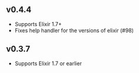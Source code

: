 ## v0.4.4
  * Supports Elixir 1.7+
  * Fixes help handler for the versions of elixir (#98)

## v0.3.7
  * Supports Elixir 1.7 or earlier